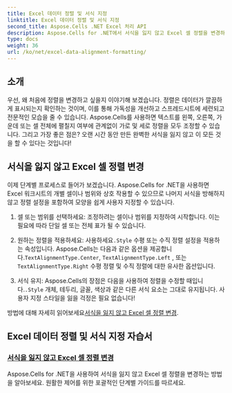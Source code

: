 ```yaml
---
title: Excel 데이터 정렬 및 서식 지정
linktitle: Excel 데이터 정렬 및 서식 지정
second_title: Aspose.Cells .NET Excel 처리 API
description: Aspose.Cells for .NET에서 서식을 잃지 않고 Excel 셀 정렬을 변경하는 방법을 알아보세요. 원활한 Excel 데이터 서식 지정을 위한 단계별 튜토리얼을 알아보세요.
type: docs
weight: 36
url: /ko/net/excel-data-alignment-formatting/
---
```

## 소개

우선, 왜 처음에 정렬을 변경하고 싶을지 이야기해 보겠습니다. 정렬은 데이터가 깔끔하게 표시되는지 확인하는 것이며, 이를 통해 가독성을 개선하고 스프레드시트에 세련되고 전문적인 모습을 줄 수 있습니다. Aspose.Cells를 사용하면 텍스트를 왼쪽, 오른쪽, 가운데 또는 셀 전체에 펼칠지 여부에 관계없이 가로 및 세로 정렬을 모두 조정할 수 있습니다. 그리고 가장 좋은 점은? 오랜 시간 동안 만든 완벽한 서식을 잃지 않고 이 모든 것을 할 수 있다는 것입니다!

## 서식을 잃지 않고 Excel 셀 정렬 변경

이제 단계별 프로세스로 들어가 보겠습니다. Aspose.Cells for .NET을 사용하면 Excel 워크시트의 개별 셀이나 범위와 상호 작용할 수 있으므로 나머지 서식을 방해하지 않고 정렬 설정을 포함하여 모양을 쉽게 사용자 지정할 수 있습니다.

1. 셀 또는 범위를 선택하세요:
   조정하려는 셀이나 범위를 지정하여 시작합니다. 이는 필요에 따라 단일 셀 또는 전체 표가 될 수 있습니다.

2. 원하는 정렬을 적용하세요:
    사용하세요`.Style` 수평 또는 수직 정렬 설정을 적용하는 속성입니다. Aspose.Cells는 다음과 같은 옵션을 제공합니다.`TextAlignmentType.Center`, `TextAlignmentType.Left` , 또는`TextAlignmentType.Right` 수평 정렬 및 수직 정렬에 대한 유사한 옵션입니다.

3. 서식 유지:
    Aspose.Cells의 장점은 다음을 사용하여 정렬을 수정할 때입니다.`.Style` 개체, 테두리, 글꼴, 색상과 같은 다른 서식 요소는 그대로 유지됩니다. 사용자 지정 스타일을 잃을 걱정은 필요 없습니다!

 방법에 대해 자세히 읽어보세요[서식을 잃지 않고 Excel 셀 정렬 변경](./change-cells-alignment-in-excel-without-losing-existing-formatting/).

## Excel 데이터 정렬 및 서식 지정 자습서
### [서식을 잃지 않고 Excel 셀 정렬 변경](./change-cells-alignment-in-excel-without-losing-existing-formatting/)
Aspose.Cells for .NET을 사용하여 서식을 잃지 않고 Excel 셀 정렬을 변경하는 방법을 알아보세요. 원활한 제어를 위한 포괄적인 단계별 가이드를 따르세요.